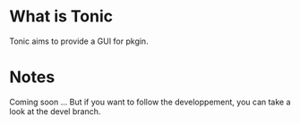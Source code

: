 What is Tonic
=============

Tonic aims to provide a GUI for pkgin.

Notes
=====

Coming soon ...
But if you want to follow the developpement, you can take a look at  the devel branch.
